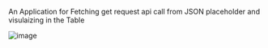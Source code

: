 An Application for Fetching get request api call from JSON placeholder and visulaizing in the Table


![image](https://user-images.githubusercontent.com/75611417/191896311-fe80d1c5-9f2e-4057-8346-64da27c790fa.png)
